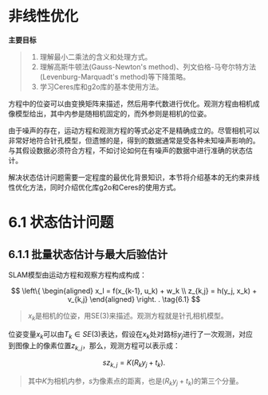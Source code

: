 # 非线性优化

<B>主要目标</B>

> 1. 理解最小二乘法的含义和处理方式。
> 2. 理解高斯牛顿法(Gauss-Newton's method)、列文伯格-马夸尔特方法(Levenburg-Marquadt's method)等下降策略。
> 3. 学习Ceres库和g2o库的基本使用方法。

方程中的位姿可以由变换矩阵来描述，然后用李代数进行优化。观测方程由相机成像模型给出，其中内参是随相机固定的，而外参则是相机的位姿。

由于噪声的存在，运动方程和观测方程的等式必定不是精确成立的。尽管相机可以非常好地符合针孔模型，但遗憾的是，得到的数据通常是受各种未知噪声影响的。与其假设数据必须符合方程，不如讨论如何在有噪声的数据中进行准确的状态估计。

解决状态估计问题需要一定程度的最优化背景知识，本节将介绍基本的无约束非线性优化方法，同时介绍优化库g2o和Ceres的使用方式。

# 6.1 状态估计问题

## 6.1.1 批量状态估计与最大后验估计

SLAM模型由运动方程和观察方程构成构成：

$$
\left\{ \begin{aligned} x_l = f(x_{k-1}, u_k) + w_k \\ z_{k,j} = h(y_j, x_k) + v_{k,j} \end{aligned} \right. . \tag{6.1}
$$

> $x_k$是相机的位姿，用SE(3)来描述。观测方程就是针孔相机模型。

位姿变量$x_k$可以由$T_k \in SE(3)$表达，假设在$x_k$处对路标$y_j$进行了一次观测，对应到图像上的像素位置$z_{k,j}$，那么，观测方程可以表示成：

$$
sz_{k,j}=K(R_k y_j + t_k). \tag{6.2}
$$

> 其中$K$为相机内参，$s$为像素点的距离，也是$(R_k y_j + t_k)$的第三个分量。